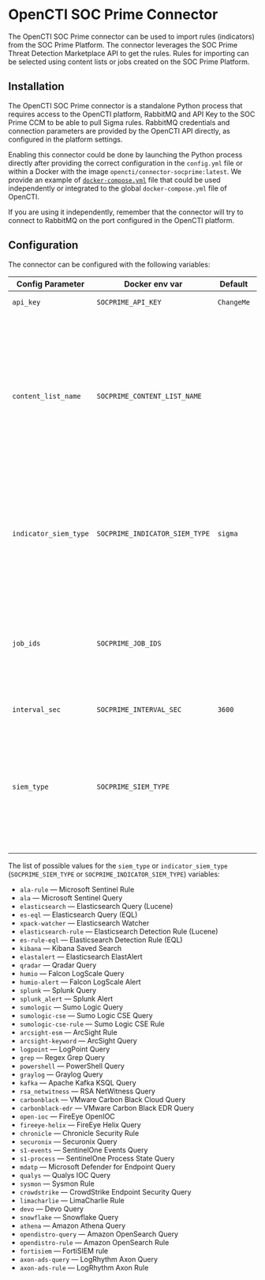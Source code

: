 # OpenCTI SOC Prime Connector

The OpenCTI SOC Prime connector can be used to import rules (indicators) from the SOC Prime Platform.
The connector leverages the SOC Prime Threat Detection Marketplace API to get the rules.
Rules for importing can be selected using content lists or jobs created on the SOC Prime Platform.


## Installation

The OpenCTI SOC Prime connector is a standalone Python process that requires access to the OpenCTI platform, RabbitMQ and API Key to the SOC Prime CCM to be able to pull Sigma rules. RabbitMQ credentials and connection parameters are provided by the OpenCTI API directly, as configured in the platform settings.

Enabling this connector could be done by launching the Python process directly after
providing the correct configuration in the `config.yml` file or within a Docker with
the image `opencti/connector-socprime:latest`. We provide an example of
[`docker-compose.yml`](docker-compose.yml) file that could be used independently or
integrated to the global `docker-compose.yml` file of OpenCTI.

If you are using it independently, remember that the connector will try to connect to
RabbitMQ on the port configured in the OpenCTI platform.

## Configuration

The connector can be configured with the following variables:

| Config Parameter                 | Docker env var                              | Default                      | Description                                                                                             |
| -------------------------------- | ------------------------------------------- | ---------------------------- | ------------------------------------------------------------------------------------------------------- |
| `api_key`                        | `SOCPRIME_API_KEY`                          | `ChangeMe`                   | The SOC Prime CCM API Key                                                                               |
| `content_list_name`              | `SOCPRIME_CONTENT_LIST_NAME`                |                  | List of comma-separated content list names at the SOC Prime Platform from which rules will be downloaded. At least one of `content_list_name` and `job_ids` parameters has to be provided. If `content_list_name` is provided, then the parameter `indicator_siem_type` has to be provided too.                   |
| `indicator_siem_type`              | `SOCPRIME_INDICATOR_SIEM_TYPE`                | `sigma`                   | Security platform formats in which rules will be downloaded. This parameter is applicable only to `content_list_name` parameter and not to `job_ids`. Optional. The default value is `sigma`.                     |
| `job_ids`                   | `SOCPRIME_JOB_IDS`                     |                       | List of comma-separated job IDs at the SOC Prime Platform from which rules will be downloaded. At least one of `content_list_name` and `job_ids` parameters has to be provided.                                                                          |
| `interval_sec`                   | `SOCPRIME_INTERVAL_SEC`                     | `3600`                       | The import interval in seconds                                                                          |
| `siem_type`                      | `SOCPRIME_SIEM_TYPE`                        |                              | (Optional) Security platform formats for which external links will be generated. In case of using `config.yml`, it should be a list; and in case of Docker env var, it should be a string with comma-separated values. See possible values below. |

The list of possible values for the `siem_type` or `indicator_siem_type` (`SOCPRIME_SIEM_TYPE` or `SOCPRIME_INDICATOR_SIEM_TYPE`) variables:  
* `ala-rule` — Microsoft Sentinel Rule  
* `ala` — Microsoft Sentinel Query  
* `elasticsearch` — Elasticsearch Query (Lucene)  
* `es-eql` — Elasticsearch Query (EQL)  
* `xpack-watcher` — Elasticsearch Watcher  
* `elasticsearch-rule` — Elasticsearch Detection Rule (Lucene)  
* `es-rule-eql` — Elasticsearch Detection Rule (EQL)  
* `kibana` — Kibana Saved Search  
* `elastalert` — Elasticsearch ElastAlert  
* `qradar` — Qradar Query  
* `humio` — Falcon LogScale Query  
* `humio-alert` — Falcon LogScale Alert  
* `splunk` — Splunk Query  
* `splunk_alert` — Splunk Alert  
* `sumologic` — Sumo Logic Query  
* `sumologic-cse` — Sumo Logic CSE Query  
* `sumologic-cse-rule` — Sumo Logic CSE Rule  
* `arcsight-esm` — ArcSight Rule  
* `arcsight-keyword` — ArcSight Query  
* `logpoint` — LogPoint Query  
* `grep` — Regex Grep Query  
* `powershell` — PowerShell Query  
* `graylog` — Graylog Query  
* `kafka` — Apache Kafka KSQL Query  
* `rsa_netwitness` — RSA NetWitness Query  
* `carbonblack` — VMware Carbon Black Cloud Query  
* `carbonblack-edr` — VMware Carbon Black EDR Query  
* `open-ioc` — FireEye OpenIOC  
* `fireeye-helix` — FireEye Helix Query  
* `chronicle` — Chronicle Security Rule  
* `securonix` — Securonix Query  
* `s1-events` — SentinelOne Events Query  
* `s1-process` — SentinelOne Process State Query  
* `mdatp` — Microsoft Defender for Endpoint Query  
* `qualys` — Qualys IOC Query  
* `sysmon` — Sysmon Rule  
* `crowdstrike` — CrowdStrike Endpoint Security Query  
* `limacharlie` — LimaCharlie Rule  
* `devo` — Devo Query  
* `snowflake` — Snowflake Query  
* `athena` — Amazon Athena Query  
* `opendistro-query` — Amazon OpenSearch Query  
* `opendistro-rule` — Amazon OpenSearch Rule  
* `fortisiem` — FortiSIEM rule  
* `axon-ads-query` — LogRhythm Axon Query  
* `axon-ads-rule` — LogRhythm Axon Rule  

